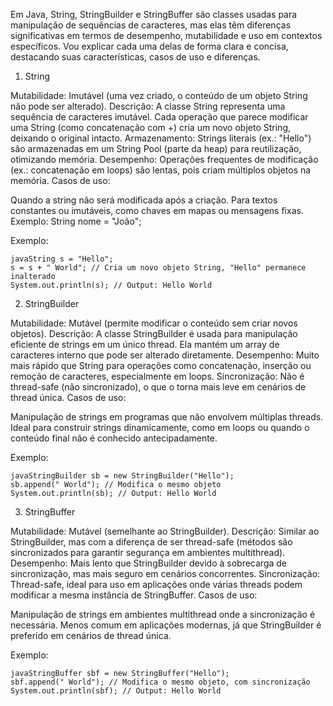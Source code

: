 Em Java, String, StringBuilder e StringBuffer são classes usadas para manipulação de sequências de caracteres, mas elas têm diferenças significativas em termos de desempenho, mutabilidade e uso em contextos específicos. Vou explicar cada uma delas de forma clara e concisa, destacando suas características, casos de uso e diferenças.


1. String

Mutabilidade: Imutável (uma vez criado, o conteúdo de um objeto String não pode ser alterado).
Descrição: A classe String representa uma sequência de caracteres imutável. Cada operação que parece modificar uma String (como concatenação com +) cria um novo objeto String, deixando o original intacto.
Armazenamento: Strings literais (ex.: "Hello") são armazenadas em um String Pool (parte da heap) para reutilização, otimizando memória.
Desempenho: Operações frequentes de modificação (ex.: concatenação em loops) são lentas, pois criam múltiplos objetos na memória.
Casos de uso:

Quando a string não será modificada após a criação.
Para textos constantes ou imutáveis, como chaves em mapas ou mensagens fixas.
Exemplo: String nome = "João";


Exemplo:
```
javaString s = "Hello";
s = s + " World"; // Cria um novo objeto String, "Hello" permanece inalterado
System.out.println(s); // Output: Hello World
```

2. StringBuilder

Mutabilidade: Mutável (permite modificar o conteúdo sem criar novos objetos).
Descrição: A classe StringBuilder é usada para manipulação eficiente de strings em um único thread. Ela mantém um array de caracteres interno que pode ser alterado diretamente.
Desempenho: Muito mais rápido que String para operações como concatenação, inserção ou remoção de caracteres, especialmente em loops.
Sincronização: Não é thread-safe (não sincronizado), o que o torna mais leve em cenários de thread única.
Casos de uso:

Manipulação de strings em programas que não envolvem múltiplas threads.
Ideal para construir strings dinamicamente, como em loops ou quando o conteúdo final não é conhecido antecipadamente.


Exemplo:
```
javaStringBuilder sb = new StringBuilder("Hello");
sb.append(" World"); // Modifica o mesmo objeto
System.out.println(sb); // Output: Hello World
```


3. StringBuffer

Mutabilidade: Mutável (semelhante ao StringBuilder).
Descrição: Similar ao StringBuilder, mas com a diferença de ser thread-safe (métodos são sincronizados para garantir segurança em ambientes multithread).
Desempenho: Mais lento que StringBuilder devido à sobrecarga de sincronização, mas mais seguro em cenários concorrentes.
Sincronização: Thread-safe, ideal para uso em aplicações onde várias threads podem modificar a mesma instância de StringBuffer.
Casos de uso:

Manipulação de strings em ambientes multithread onde a sincronização é necessária.
Menos comum em aplicações modernas, já que StringBuilder é preferido em cenários de thread única.


Exemplo:
```
javaStringBuffer sbf = new StringBuffer("Hello");
sbf.append(" World"); // Modifica o mesmo objeto, com sincronização
System.out.println(sbf); // Output: Hello World
```
